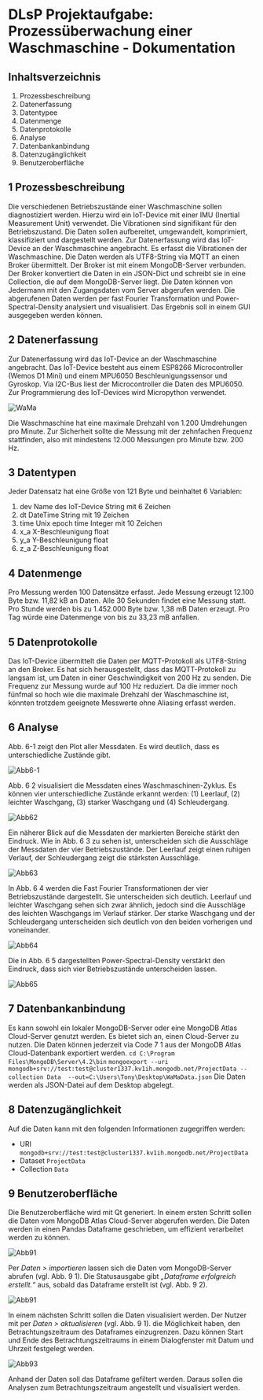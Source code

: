 # DLsP Projektaufgabe: Prozessüberwachung einer Waschmaschine - Dokumentation

## Inhaltsverzeichnis
1.	Prozessbeschreibung
2.	Datenerfassung
3.	Datentypee
4.	Datenmenge
5.	Datenprotokolle	
6.	Analyse	
7.	Datenbankanbindung	
8.	Datenzugänglichkeit	
9.	Benutzeroberfläche	

## 1 Prozessbeschreibung
Die verschiedenen Betriebszustände einer Waschmaschine sollen diagnostiziert werden. Hierzu wird ein IoT-Device mit einer IMU (Inertial Measurement Unit) verwendet. Die Vibrationen sind signifikant für den Betriebszustand. Die Daten sollen aufbereitet, umgewandelt, komprimiert, klassifiziert und dargestellt werden.
Zur Datenerfassung wird das IoT-Device an der Waschmaschine angebracht. Es erfasst die Vibrationen der Waschmaschine. Die Daten werden als UTF8-String via MQTT an einen Broker übermittelt. Der Broker ist mit einem MongoDB-Server verbunden. Der Broker konvertiert die Daten in ein JSON-Dict und schreibt sie in eine Collection, die auf dem MongoDB-Server liegt.
Die Daten können von Jedermann mit den Zugangsdaten vom Server abgerufen werden. Die abgerufenen Daten werden per fast Fourier Transformation und Power-Spectral-Density analysiert und visualisiert. Das Ergebnis soll in einem GUI ausgegeben werden können.

## 2 Datenerfassung
Zur Datenerfassung wird das IoT-Device an der Waschmaschine angebracht. Das IoT-Device besteht aus einem ESP8266 Microcontroller (Wemos D1 Mini) und einem MPU6050 Beschleunigungssensor und Gyroskop. Via I2C-Bus liest der Microcontroller die Daten des MPU6050. Zur Programmierung des IoT-Devices wird Micropython verwendet.

![WaMa](/../main/11_Abbildungen/WaMa.jpg)

Die Waschmaschine hat eine maximale Drehzahl von 1.200 Umdrehungen pro Minute. Zur Sicherheit sollte die Messung mit der zehnfachen Frequenz stattfinden, also mit mindestens 12.000 Messungen pro Minute bzw. 200 Hz.

## 3 Datentypen
Jeder Datensatz hat eine Größe von 121 Byte und beinhaltet 6 Variablen:
1.	dev	Name des IoT-Device		String mit 6 Zeichen
2.	dt	DateTime			String mit 19 Zeichen
3.	time	Unix epoch time		Integer mit 10 Zeichen
4.	x_a	X-Beschleunigung 		float
5.	y_a	Y-Beschleunigung		float
6.	z_a	Z-Beschleunigung		float

## 4 Datenmenge
Pro Messung werden 100 Datensätze erfasst. Jede Messung erzeugt 12.100 Byte bzw. 11,82 kB an Daten. Alle 30 Sekunden findet eine Messung statt. Pro Stunde werden bis zu 1.452.000 Byte bzw. 1,38 mB Daten erzeugt. Pro Tag würde eine Datenmenge von bis zu 33,23 mB anfallen.

## 5 Datenprotokolle
Das IoT-Device übermittelt die Daten per MQTT-Protokoll als UTF8-String an den Broker. Es hat sich herausgestellt, dass das MQTT-Protokoll zu langsam ist, um Daten in einer Geschwindigkeit von 200 Hz zu senden. Die Frequenz zur Messung wurde auf 100 Hz reduziert. Da die immer noch fünfmal so hoch wie die maximale Drehzahl der Waschmaschine ist, könnten trotzdem geeignete Messwerte ohne Aliasing erfasst werden.

## 6 Analyse
Abb. 6-1 zeigt den Plot aller Messdaten. Es wird deutlich, dass es unterschiedliche Zustände gibt.

![Abb6-1](/../main/11_Abbildungen/Abb6-1.png)

Abb. 6 2 visualisiert die Messdaten eines Waschmaschinen-Zyklus. Es können vier unterschiedliche Zustände erkannt werden: (1) Leerlauf, (2) leichter Waschgang, (3) starker Waschgang und (4) Schleudergang.

![Abb62](/../main/11_Abbildungen/Abb62.png)

Ein näherer Blick auf die Messdaten der markierten Bereiche stärkt den Eindruck. Wie in Abb. 6 3 zu sehen ist, unterscheiden sich die Ausschläge der Messdaten der vier Betriebszustände. Der Leerlauf zeigt einen ruhigen Verlauf, der Schleudergang zeigt die stärksten Ausschläge.

![Abb63](/../main/11_Abbildungen/Abb63.png)

In Abb. 6 4 werden die Fast Fourier Transformationen der vier Betriebszustände dargestellt. Sie unterscheiden sich deutlich. Leerlauf und leichter Waschgang sehen sich zwar ähnlich, jedoch sind die Ausschläge des leichten Waschgangs im Verlauf stärker. Der starke Waschgang und der Schleudergang unterscheiden sich deutlich von den beiden vorherigen und voneinander. 

![Abb64](/../main/11_Abbildungen/Abb64.png)

Die in Abb. 6 5 dargestellten Power-Spectral-Density verstärkt den Eindruck, dass sich vier Betriebszustände unterscheiden lassen.

![Abb65](/../main/11_Abbildungen/Abb65.png)

## 7 Datenbankanbindung
Es kann sowohl ein lokaler MongoDB-Server oder eine MongoDB Atlas Cloud-Server genutzt werden. Es bietet sich an, einen Cloud-Server zu nutzen. Die Daten können jederzeit via Code 7 1 aus der MongoDB Atlas Cloud-Datenbank exportiert werden.
`cd C:\Program Files\MongoDB\Server\4.2\bin`
`mongoexport --uri mongodb+srv://test:test@cluster1337.kv1ih.mongodb.net/ProjectData --collection Data  --out=C:\Users\Tony\Desktop\WaMaData.json`
Die Daten werden als JSON-Datei auf dem Desktop abgelegt.

## 8 Datenzugänglichkeit
Auf die Daten kann mit den folgenden Informationen zugegriffen werden:
- URI           `mongodb+srv://test:test@cluster1337.kv1ih.mongodb.net/ProjectData`
- Dataset       `ProjectData`
- Collection    `Data`

## 9 Benutzeroberfläche
Die Benutzeroberfläche wird mit Qt generiert. In einem ersten Schritt sollen die Daten vom MongoDB Atlas Cloud-Server abgerufen werden. Die Daten werden in einen Pandas Dataframe geschrieben, um effizient verarbeitet werden zu können.

![Abb91](/../main/11_Abbildungen/Abb91.png)

Per *Daten > importieren* lassen sich die Daten vom MongoDB-Server abrufen (vgl. Abb. 9 1). Die Statusausgabe gibt *„Dataframe erfolgreich erstellt.“* aus, sobald das Dataframe erstellt ist (vgl. Abb. 9 2).

![Abb91](/../main/11_Abbildungen/Abb92.png)

In einem nächsten Schritt sollen die Daten visualisiert werden. Der Nutzer mit per *Daten > aktualisieren* (vgl. Abb. 9 1). die Möglichkeit haben, den Betrachtungszeitraum des Dataframes einzugrenzen. Dazu können Start und Ende des Betrachtungszeitraums in einem Dialogfenster mit Datum und Uhrzeit festgelegt werden.

![Abb93](/../main/11_Abbildungen/Abb93.png)

Anhand der Daten soll das Dataframe gefiltert werden. Daraus sollen die Analysen zum Betrachtungszeitraum angestellt und visualisiert werden.

